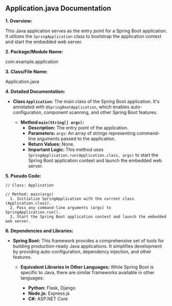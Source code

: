 ## Application.java Documentation

**1. Overview:**

This Java application serves as the entry point for a Spring Boot application. It utilizes the `SpringApplication` class to bootstrap the application context and start the embedded web server. 

**2. Package/Module Name:**

com.example.application

**3. Class/File Name:**

Application.java

**4. Detailed Documentation:**


* **Class `Application`:** The main class of the Spring Boot application. It's annotated with `@SpringBootApplication`, which enables auto-configuration, component scanning, and other Spring Boot features.

    * **Method `main(String[] args)`:**
        -  **Description:** The entry point of the application. 
        -  **Parameters:** `args`: An array of strings representing command-line arguments passed to the application.
        -  **Return Values:** None.
        -  **Important Logic:** This method uses `SpringApplication.run(Application.class, args)` to start the Spring Boot application context and launch the embedded web server.

**5. Pseudo Code:**


```
// Class: Application

// Method: main(args)
  1. Initialize SpringApplication with the current class (Application.class).
  2. Pass any command-line arguments (args) to SpringApplication.run().
  3. Start the Spring Boot application context and launch the embedded web server. 
```



**6. Dependencies and Libraries:**

* **Spring Boot:** This framework provides a comprehensive set of tools for building production-ready Java applications. It simplifies development by providing auto-configuration, dependency injection, and other features.


    * **Equivalent Libraries in Other Languages:** While Spring Boot is specific to Java, there are similar frameworks available in other languages:

        * **Python:** Flask, Django
        * **Node.js:** Express.js
        * **C#:** ASP.NET Core



